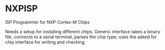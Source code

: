 # NXPISP
ISP Programmer for NXP Cortex-M Chips

Needs a setup for installing different chips.
Generic interface takes a binary file, connects to a serial terminal, parses the chip type, uses the asked for chip interface for writing and checking

    
